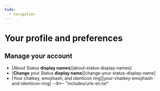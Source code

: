 ```yaml
---
hide:
  - navigation
---
```


# Your profile and preferences

## Manage your account

- [About Status **display names**][about-status-display-names]
- [**Change** your Status **display name**][change-your-status-display-name]
- [Your chatkey, emojihash, and identicon ring][your-chatkey-emojihash-and-identicon-ring]
--8<-- "includes/urls-en.txt"
